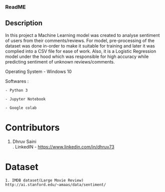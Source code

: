 ### ReadME

## Description 
In this project a Machine Learning model was created to analyse sentiment of users from their comments/reviews.
For model, pre-processing of the dataset was done in-order to make it suitable for training and later it was complied into a CSV file for ease of work. 
Also, it is a Logistic Regression model under the hood which was responsible for high accuracy while predicting sentiment of unknown reviews/comments.

Operating System - Windows 10

Softwares : 
	
	- Python 3
	
	- Jupyter Notebook
	
	- Google colab

	
	
# Contributors
1. Dhruv Saini  
     . LinkedIN - https://www.linkedin.com/in/dhruv73

     
# Dataset
	1. IMDB dataset(Large Movie Review)
	http://ai.stanford.edu/~amaas/data/sentiment/
 


